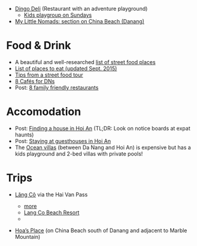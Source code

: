 - [Dingo Deli](http://www.dingodelihoian.com/adventure-playground) (Restaurant with an adventure playground)
  - [Kids playgroup on Sundays](https://www.facebook.com/groups/79917573655/permalink/10153993518313656/?comment_id=10153993565543656&comment_tracking=%7B%22tn%22%3A%22R2%22%7D)
- [My Little Nomads: section on China Beach (Danang)](http://mylittlenomads.com/trip-review-vietnam)

# Food & Drink

- A beautiful and well-researched [list of street food places](http://bitesandbourbon.com/blog/2015/1/13/exploring-vietnam-the-colorful-food-culture-of-hoi-an-13-things-to-eat-hoi-an-food-guide)
- [List of places to eat (updated Sept. 2015)](http://www.rustycompass.com/vietnam-travel-guide-233/hoi-an-28/eating-16#.VvCj9sfis4M)
- [Tips from a street food tour](http://www.afatgirlsfoodguide.com/2015/08/05/hoi-an-local-food-tour/)
- [8 Cafés for DNs](http://www.edwinmerino.co/8-cafes-da-nang-made-digital-nomads/)
- Post: [8 family friendly restaurants](http://www.travellinganyway.com/eight-family-friendly-restaurants-hoi-an-vietnam/)

# Accomodation

- Post: [Finding a house in Hoi An](http://www.travellinganyway.com/renting-a-house-in-hoi-an-accommodation-for-families/) (TL;DR: Look on notice boards at expat haunts)
- Post: [Staying at guesthouses in Hoi An](http://www.travellinganyway.com/hoi-an-guest-houses-for-families/)
- The [Ocean villas](https://www.tripadvisor.com/Hotel_Review-g298085-d2298509-Reviews-The_Ocean_Villas-Da_Nang_Quang_Nam_Province.html) (between Da Nang and Hoi An) is expensive but has a kids playground and 2-bed villas with private pools!

# Trips

- [Lăng Cô](https://en.wikivoyage.org/wiki/Lăng_Cô) via the Hai Van Pass
  - [more](http://quintessentialcollectionvietnam.com/places/what-a-smart-phone-can-make-of-lang-co-bay)
  - [Lang Co Beach Resort](http://mylittlenomads.com/beaches-in-vietnam)
  - 
  
- [Hoa’s Place](http://mylittlenomads.com/beaches-in-vietnam) (on China Beach south of Danang and adjacent to Marble Mountain)
